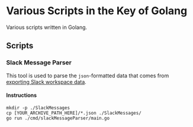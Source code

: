 # Various Scripts in the Key of Golang
Various scripts written in Golang.

## Scripts

### Slack Message Parser
This tool is used to parse the `json`-formatted data that comes from [exporting Slack workspace data](https://slack.com/help/articles/201658943-Export-your-workspace-data).

#### Instructions
```console
mkdir -p ./SlackMessages
cp [YOUR_ARCHIVE_PATH_HERE]/*.json ./SlackMessages/
go run ./cmd/slackMessageParser/main.go
```
